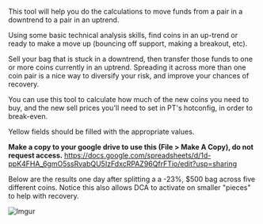 
This tool will help you do the calculations to move funds from a pair in a downtrend to a pair in an uptrend.

Using some basic technical analysis skills, find coins in an up-trend or ready to make a move up (bouncing off support, making a breakout, etc).

Sell your bag that is stuck in a downtrend, then transfer those funds to one or more coins currently in an uptrend.  Spreading it across more than one coin pair is a nice way to diversify your risk, and improve your chances of recovery.

You can use this tool to calculate how much of the new coins you need to buy, and the new sell prices you'll need to set in PT's hotconfig, in order to break-even.

Yellow fields should be filled with the appropriate values.


**Make a copy to your google drive to use this (File > Make A Copy), do not request access.**
https://docs.google.com/spreadsheets/d/1d-ppK4FHA_6gmO5ssRvabQU5IzFdxcRPAZ96QfrFTio/edit?usp=sharing


Below are the results one day after splitting a a -23%, $500 bag across five different coins.  Notice this also allows DCA to activate on smaller "pieces" to help with recovery.

![Imgur](https://i.imgur.com/kwqpdVc.png)

